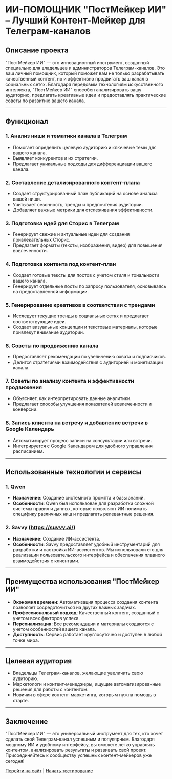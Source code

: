 # ИИ-ПОМОЩНИК "ПостМейкер ИИ" – Лучший Контент-Мейкер для Телеграм-каналов

## Описание проекта

"ПостМейкер ИИ" — это инновационный инструмент, созданный специально для владельцев и администраторов Телеграм-каналов. Это ваш личный помощник, который поможет вам не только разрабатывать качественный контент, но и эффективно продвигать ваш канал в социальных сетях. Благодаря передовым технологиям искусственного интеллекта, "ПостМейкер ИИ" способен анализировать вашу аудиторию, предлагать креативные идеи и предоставлять практические советы по развитию вашего канала.

---

## Функционал

### 1. **Анализ ниши и тематики канала в Телеграм**
   - Помогает определить целевую аудиторию и ключевые темы для вашего канала.
   - Выявляет конкурентов и их стратегии.
   - Предлагает уникальные подходы для дифференциации вашего канала.

### 2. **Составление детализированного контент-плана**
   - Создает структурированный план публикаций на основе анализа вашей ниши.
   - Учитывает сезонность, тренды и предпочтения аудитории.
   - Добавляет важные метрики для отслеживания эффективности.

### 3. **Подготовка идей для Сторис в Телеграм**
   - Генерирует свежие и актуальные идеи для создания привлекательных Сторис.
   - Предлагает форматы (тексты, изображения, видео) для повышения вовлеченности.

### 4. **Подготовка контента под контент-план**
   - Создает готовые тексты для постов с учетом стиля и тональности вашего канала.
   - Генерирует отдельные посты по запросу пользователя, основываясь на предоставленной информации.

### 5. **Генерирование креативов в соответствии с трендами**
   - Исследует текущие тренды в социальных сетях и предлагает соответствующие идеи.
   - Создает визуальные концепции и текстовые материалы, которые привлекут внимание аудитории.

### 6. **Советы по продвижению канала**
   - Предоставляет рекомендации по увеличению охвата и подписчиков.
   - Делится стратегиями взаимодействия с аудиторией и монетизации канала.

### 7. **Советы по анализу контента и эффективности продвижения**
   - Объясняет, как интерпретировать данные аналитики.
   - Предлагает способы улучшения показателей вовлеченности и конверсии.

### 8. **Запись клиента на встречу и добавление встречи в Google Календарь**
   - Автоматизирует процесс записи на консультации или встречи.
   - Интегрируется с Google Календарем для удобного управления расписанием.

---

## Использованные технологии и сервисы

### 1. **Qwen**
   - **Назначение**: Создание системного промпта и базы знаний.
   - **Особенности**: Qwen был использован для разработки сложной системы правил и данных, которые позволяют ИИ понимать специфику различных ниш и предлагать релевантные решения.

### 2. **Savvy (https://suvvy.ai/)**
   - **Назначение**: Создание ИИ-ассистента.
   - **Особенности**: Savvy предоставляет удобный инструментарий для разработки и настройки ИИ-ассистентов. Мы использовали его для реализации пользовательского интерфейса и обеспечения плавного взаимодействия с клиентами.

---

## Преимущества использования "ПостМейкер ИИ"

- **Экономия времени**: Автоматизация процесса создания контента позволяет сосредоточиться на других важных задачах.
- **Профессиональный подход**: Качественный контент, созданный с учетом всех факторов успеха.
- **Персонализация**: Все рекомендации и материалы создаются с учетом особенностей вашего канала.
- **Доступность**: Сервис работает круглосуточно и доступен в любой точке мира.

---

## Целевая аудитория

- Владельцы Телеграм-каналов, желающие увеличить свою аудиторию.
- Маркетологи и контент-менеджеры, ищущие автоматизированные решения для работы с контентом.
- Новички в сфере контент-маркетинга, которым нужна помощь в старте.

---

## Заключение

"ПостМейкер ИИ" — это универсальный инструмент для тех, кто хочет сделать свой Телеграм-канал успешным и популярным. Благодаря мощному ИИ и удобному интерфейсу, вы сможете легко управлять контентом, анализировать результаты и развивать свой проект. Присоединяйтесь к сообществу успешных контент-мейкеров уже сегодня! 

[Перейти на сайт](#) | [Начать тестирование](#)
